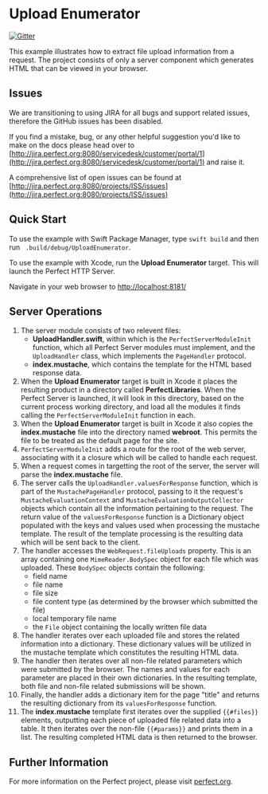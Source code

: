 # Upload Enumerator

[![Gitter](https://badges.gitter.im/PerfectlySoft/PerfectDocs.svg)](https://gitter.im/PerfectlySoft/PerfectDocs?utm_source=badge&utm_medium=badge&utm_campaign=pr-badge)

This example illustrates how to extract file upload information from a request. The project consists of only a server component which generates HTML that can be viewed in your browser.

## Issues

We are transitioning to using JIRA for all bugs and support related issues, therefore the GitHub issues has been disabled.

If you find a mistake, bug, or any other helpful suggestion you'd like to make on the docs please head over to [http://jira.perfect.org:8080/servicedesk/customer/portal/1](http://jira.perfect.org:8080/servicedesk/customer/portal/1) and raise it.

A comprehensive list of open issues can be found at [http://jira.perfect.org:8080/projects/ISS/issues](http://jira.perfect.org:8080/projects/ISS/issues)


## Quick Start


To use the example with Swift Package Manager, type ```swift build``` and then run ``` .build/debug/UploadEnumerator```.

To use the example with Xcode, run the **Upload Enumerator** target. This will launch the Perfect HTTP Server. 

Navigate in your web browser to [http://localhost:8181/](http://localhost:8181/)

## Server Operations
1. The server module consists of two relevent files:
	* **UploadHandler.swift**, within which is the `PerfectServerModuleInit` function, which all Perfect Server modules must implement, and the `UploadHandler` class, which implements the `PageHandler` protocol.
	* **index.mustache**, which contains the template for the HTML based response data.
2. When the **Upload Enumerator** target is built in Xcode it places the resulting product in a directory called **PerfectLibraries**. When the Perfect Server is launched, it will look in this directory, based on the current process working directory, and load all the modules it finds calling the `PerfectServerModuleInit` function in each.
3. When the **Upload Enumerator** target is built in Xcode it also copies the **index.mustache** file into the directory named **webroot**. This permits the file to be treated as the default page for the site.
4. `PerfectServerModuleInit` adds a route for the root of the web server, associating with it a closure which will be called to handle each request.
5. When a request comes in targetting the root of the server, the server will parse the **index.mustache** file.
6. The server calls the `UploadHandler.valuesForResponse` function, which is part of the `MustachePageHandler` protocol, passing to it the request's `MustacheEvaluationContext` and `MustacheEvaluationOutputCollector` objects which contain all the information pertaining to the request. The return value of the `valuesForResponse` function is a Dictionary object populated with the keys and values used when processing the mustache template. The result of the template processing is the resulting data which will be sent back to the client.
7. The handler accesses the `WebRequest.fileUploads` property. This is an array containing one `MimeReader.BodySpec` object for each file which was uploaded. These `BodySpec` objects contain the following:
	* field name
	* file name
	* file size
	* file content type (as determined by the browser which submitted the file)
	* local temporary file name
	* the `File` object containing the locally written file data
8. The handler iterates over each uploaded file and stores the related information into a dictionary. These dictionary values will be utilized in the mustache template which constitutes the resulting HTML data.
9. The handler then iterates over all non-file related parameters which were submitted by the browser. The names and values for each parameter are placed in their own dictionaries. In the resulting template, both file and non-file related submissions will be shown.
10. Finally, the handler adds a dictionary item for the page "title" and returns the resulting dictionary from its `valuesForResponse` function.
11. The **index.mustache** template first iterates over the supplied `{{#files}}` elements, outputting each piece of uploaded file related data into a table. It then iterates over the non-file `{{#params}}` and prints them in a list. The resulting completed HTML data is then returned to the browser.



## Further Information
For more information on the Perfect project, please visit [perfect.org](http://perfect.org).
